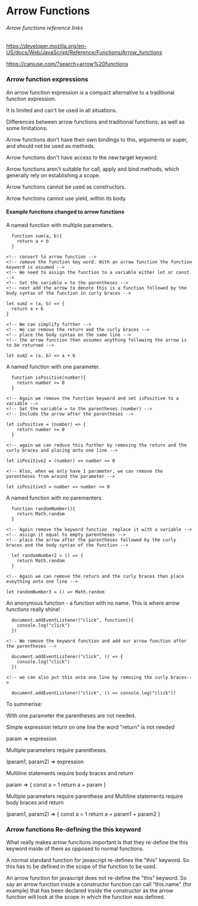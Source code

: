# Arrow Functions

###### Arrow functions reference links

https://developer.mozilla.org/en-US/docs/Web/JavaScript/Reference/Functions/Arrow_functions

https://caniuse.com/?search=arrow%20functions

### Arrow function expressions

An arrow function expression is a compact alternative to a traditional function expression.

It is limited and can't be used in all situations.

Differences between arrow functions and traditional functions, as well as some limitations:

Arrow functions don't have their own bindings to this, arguments or super, and should not be used as methods.

Arrow functions don't have access to the new.target keyword.

Arrow functions aren't suitable for call, apply and bind methods, which generally rely on establishing a scope.

Arrow functions cannot be used as constructors.

Arrow functions cannot use yield, within its body.

#### Example functions changed to arrow functions

A named function with multiple parameters.
```
  function sum(a, b){
    return a + b
  }
  
<!-- convert to arrow function -->
<!-- remove the function key word. With an arrow function the function keyword is assumed -->
<!-- We need to assign the function to a variable either let or const -->
<!-- Set the variable = to the parentheses -->
<!-- next add the arrow to denote this is a function followed by the body syntax of the function in curly braces -->

let sum2 = (a, b) => {
  return a + b
}  

<!-- We can simplify further -->
<!-- We can remove the return and the curly braces -->
<!-- place the body syntax on the same line -->
<!-- the arrow function then assumes anything following the arrow is to be returned -->

let sum2 = (a, b) => a + b

```

A named function with one parameter.
```
  function isPositive(number){
    return number >= 0    
  }
  
<!-- Again we remove the function keyword and set isPositive to a variable -->
<!-- Set the variable = to the parentheses (number) -->
<!-- Include the arrow after the parentheses -->

let isPositive = (number) => {
    return number >= 0    
  }
  
<!-- again we can reduce this further by removing the return and the curly braces and placing onto one line -->

let isPositive2 = (number) => number >= 0

<!-- Also, when we only have 1 parameter, we can remove the parentheses from around the parameter -->

let isPositive3 = number => number >= 0

```

A named function with no parementers
```
  function randomNumber(){
    return Math.random
  }

<!-- Again remove the keyword function  replace it with a variable -->
<!-- assign it equal to empty parentheses -->
<!-- place the arrow after the parentheses followed by the curly braces and the body syntax of the function -->

  let randomNumber2 = () => {
    return Math.random
  }
  
<!-- Again we can remove the return and the curly braces then place eveything onto one line -->

let randomNumber3 = () => Math.random
```

An anonymous function - a function with no name. This is where arrow functions really shine!
```
  document.addEventListener("click", function(){
    console.log("click")
  })
  
<!-- We remove the keyword function and add our arrow function after the parentheses -->

  document.addEventListener("click", () => {
    console.log("click")
  })
  
<!-- we can also put this onto one line by removing the curly braces-->

  document.addEventListener("click", () => console.log("click"))

```

To summerise:

With one parameter the parentheses are not needed. 

Simple expression return on one line the word "return" is not needed

param => expression

Multiple parameters require parentheses.

(param1, param2) => expression

Multiline statements require body braces and return

param => {
  const a = 1
  return a + param
}

Multiple parameters require parenthese and Multiline statements require body braces and return

(param1, param2) => {
  const a = 1
  return a + param1 + param2
}





### Arrow functions Re-defining the this keyword

What really makes arrow funcitons important is that they re-define the this keyword inside of them as opposed to normal functions.

A normal standard function for javascript re-defines the "this" keyword. So this has to be defined in the scope of the function to be used.

An arrow function for javascript does not re-define the "this" keyword. So say an arrow function inside a constructor function can call "this.name" (for example) that has been declared inside the constructor as the arrow function will look at the scope in which the function was defined.






